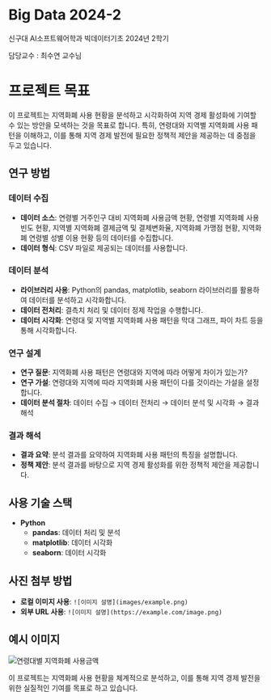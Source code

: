 # Big Data 2024-2
신구대 AI소프트웨어학과 빅데이터기초 2024년 2학기

담당교수 : 최수연 교수님

# 프로젝트 목표
이 프로젝트는 지역화폐 사용 현황을 분석하고 시각화하여 지역 경제 활성화에 기여할 수 있는 방안을 모색하는 것을 목표로 합니다. 특히, 연령대와 지역별 지역화폐 사용 패턴을 이해하고, 이를 통해 지역 경제 발전에 필요한 정책적 제안을 제공하는 데 중점을 두고 있습니다.

## 연구 방법

### 데이터 수집
- **데이터 소스**: 연령별 거주인구 대비 지역화폐 사용금액 현황, 연령별 지역화폐 사용 빈도 현황, 지역별 지역화폐 결제금액 및 결제변화율, 지역화폐 가맹점 현황, 지역화폐 연령별 성별 이용 현황 등의 데이터를 수집합니다.
- **데이터 형식**: CSV 파일로 제공되는 데이터를 사용합니다.

### 데이터 분석
- **라이브러리 사용**: Python의 pandas, matplotlib, seaborn 라이브러리를 활용하여 데이터를 분석하고 시각화합니다.
- **데이터 전처리**: 결측치 처리 및 데이터 정제 작업을 수행합니다.
- **데이터 시각화**: 연령대 및 지역별 지역화폐 사용 패턴을 막대 그래프, 파이 차트 등을 통해 시각화합니다.

### 연구 설계
- **연구 질문**: 지역화폐 사용 패턴은 연령대와 지역에 따라 어떻게 차이가 있는가?
- **연구 가설**: 연령대와 지역에 따라 지역화폐 사용 패턴이 다를 것이라는 가설을 설정합니다.
- **데이터 분석 절차**: 데이터 수집 → 데이터 전처리 → 데이터 분석 및 시각화 → 결과 해석

### 결과 해석
- **결과 요약**: 분석 결과를 요약하여 지역화폐 사용 패턴의 특징을 설명합니다.
- **정책 제안**: 분석 결과를 바탕으로 지역 경제 활성화를 위한 정책적 제안을 제공합니다.

## 사용 기술 스택
- **Python**
  - **pandas**: 데이터 처리 및 분석
  - **matplotlib**: 데이터 시각화
  - **seaborn**: 데이터 시각화

## 사진 첨부 방법
- **로컬 이미지 사용**: `![이미지 설명](images/example.png)`
- **외부 URL 사용**: `![이미지 설명](https://example.com/image.png)`

## 예시 이미지
![연령대별 지역화폐 사용금액](images/age_group_spending.png)

이 프로젝트는 지역화폐 사용 현황을 체계적으로 분석하고, 이를 통해 지역 경제 발전을 위한 실질적인 기여를 목표로 하고 있습니다.

